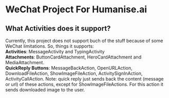 # WeChat Project For Humanise.ai

## What Activities does it support?

Currently, this project does not support buch of the stuff because of some WeChat limitations. So, things it supports: <br/>
**Activities**: MessageActivity and TypingActivity <br/>
**Attachments**: ButtonCardAttachment, HeroCardAttachment and MediaAttachment. <br/>
**QuickReply Buttons**: MessageBackAction, OpenURLAction, DownloadFileAction, ShowImageFileAction, ActivitySignInAction, ActivityCallAction. Note: quick reply just sends back the content (message or url) of these actions, except for ShowImageFileActions. For this action it sends downloaded image to the user.